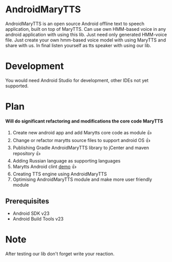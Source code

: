 # AndroidMaryTTS 

AndroidMaryTTS is an open source Android offline text to speech application, built on top of MaryTTS. Can use own HMM-based voice in any android application with using this lib. Just need only generated HMM-voice file. Just create your own hmm-based voice model with using MaryTTS and share with us. In final listen yourself as tts speaker with using our lib. 

# Development

You would need Android Studio for development, other IDEs not yet supported.

# Plan 

#### Will do significant refactoring and modifications the core code MaryTTS 

1. Create new android app and add Marytts core code as module :+1:
2. Change or refactor marytts source files to support android OS :+1:
3. Publishing Gradle AndroidMaryTTS library to jCenter and maven repository :+1:
4. Adding Russian language as supporting languages
5. Marytts Android clint [demo](https://github.com/AndroidMaryTTS/AndroidMaryTTS-Client) :+1:
6. Creating TTS engine using AndroidMaryTTS
7. Optimising AndroidMaryTTS module and make more user friendly module


Prerequisites
--------------

- Android SDK v23
- Android Build Tools v23

# Note
  After testing our lib don't forget write your reaction. 
